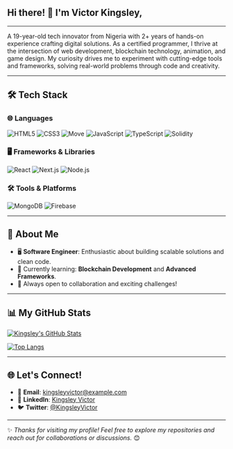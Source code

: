 ## Hi there! 👋 I'm Victor Kingsley,
---
A 19-year-old tech innovator from Nigeria with 2+ years of hands-on experience crafting digital solutions. As a certified programmer,
I thrive at the intersection of web development, blockchain technology, animation, and game design. My curiosity drives me to experiment with cutting-edge tools and frameworks, solving real-world problems through code and creativity.

---

## 🛠️ Tech Stack

### 🌐 Languages
![HTML5](https://img.shields.io/badge/HTML5-E34F26?style=for-the-badge&logo=html5&logoColor=white)
![CSS3](https://img.shields.io/badge/CSS3-1572B6?style=for-the-badge&logo=css3&logoColor=white)
![Move](https://img.shields.io/badge/Move-4A90E2?style=for-the-badge&logo=move&logoColor=white)
![JavaScript](https://img.shields.io/badge/JavaScript-F7DF1E?style=for-the-badge&logo=javascript&logoColor=black)
![TypeScript](https://img.shields.io/badge/TypeScript-3178C6?style=for-the-badge&logo=typescript&logoColor=white)
![Solidity](https://img.shields.io/badge/Solidity-363636?style=for-the-badge&logo=solidity&logoColor=white)

### 🖥️ Frameworks & Libraries
![React](https://img.shields.io/badge/React-20232A?style=for-the-badge&logo=react&logoColor=61DAFB)
![Next.js](https://img.shields.io/badge/Next.js-000000?style=for-the-badge&logo=next.js&logoColor=white)
![Node.js](https://img.shields.io/badge/Node.js-43853D?style=for-the-badge&logo=node.js&logoColor=white)

### 🛠️ Tools & Platforms
![MongoDB](https://img.shields.io/badge/MongoDB-47A248?style=for-the-badge&logo=mongodb&logoColor=white)
![Firebase](https://img.shields.io/badge/Firebase-FFCA28?style=for-the-badge&logo=firebase&logoColor=black)

---

## 🌟 About Me
- 🖥️ **Software Engineer**: Enthusiastic about building scalable solutions and clean code.
- 🌱 Currently learning: **Blockchain Development** and **Advanced Frameworks**.
- 🎯 Always open to collaboration and exciting challenges!

---

## 📊 My GitHub Stats
[![Kingsley's GitHub Stats](https://github-readme-stats.vercel.app/api?username=kingsleyvictor&show_icons=true&theme=radical)](https://github.com/kingsleyvictor)

[![Top Langs](https://github-readme-stats.vercel.app/api/top-langs/?username=kingsleyvictor&layout=compact&theme=radical)](https://github.com/kingsleyvictor)

---

## 🌐 Let's Connect!
- 📧 **Email**: kingsleyvictor@example.com
- 💼 **LinkedIn**: [Kingsley Victor](https://linkedin.com/in/kingsleyvictor)
- 🐦 **Twitter**: [@KingsleyVictor](https://twitter.com/KingsleyVictor)

---

✨ _Thanks for visiting my profile! Feel free to explore my repositories and reach out for collaborations or discussions._ 😊
<!---
kingsleyvictor/kingsleyvictor is a ✨ special ✨ repository because its `README.md` (this file) appears on your GitHub profile.
You can click the Preview link to take a look at your changes.
--->
